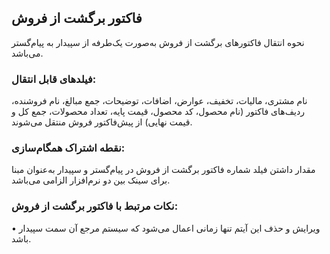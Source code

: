 ## فاکتور برگشت از فروش 

نحوه انتقال فاکتورهای برگشت از فروش به‌صورت یک‌طرفه از سپیدار به پیام‌گستر می‌باشد.

### فیلدهای قابل انتقال: 

نام مشتری، مالیات، تخفیف، عوارض، اضافات، توضیحات، جمع مبالغ، نام فروشنده، ردیف‌های فاکتور (نام محصول، کد محصول، قیمت پایه، تعداد محصولات، جمع کل و قیمت نهایی) از پیش‌فاکتور فروش منتقل می‌شوند.

### نقطه اشتراک همگام‌سازی:

مقدار داشتن فیلد شماره فاکتور برگشت از فروش در پیام‌گستر و سپیدار به‌عنوان مبنا برای سینک بین دو نرم‌افزار الزامی می‌باشد.

### نکات مرتبط با فاکتور برگشت از فروش:

•    ویرایش و حذف این آیتم تنها زمانی اعمال می‌شود که سیستم مرجع آن سمت سپیدار باشد.
